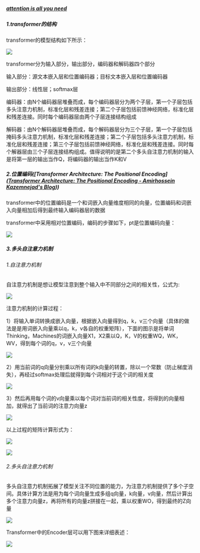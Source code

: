 ##### [attention is all you need](paper/attention-is-all-you-need.pdf)

##### 1.transformer的结构

transformer的模型结构如下所示：

![](image/transformer.png)

transformer分为输入部分，输出部分，编码器和解码器四个部分

输入部分：源文本嵌入层和位置编码器；目标文本嵌入层和位置编码器

输出部分：线性层；softmax层

编码器：由N个编码器层堆叠而成，每个编码器层分为两个子层，第一个子层包括多头注意力机制，标准化层和残差连接；第二个子层包括前馈神经网络，标准化层和残差连接。同时每个编码器层由两个子层连接结构组成

解码器：由N个解码器层堆叠而成，每个解码器层分为三个子层，第一个子层包括掩码多头注意力机制，标准化层和残差连接；第二个子层包括多头注意力机制，标准化层和残差连接；第三个子层包括前馈神经网络，标准化层和残差连接。同时每个解器层由三个子层连接结构组成。值得说明的是第二个多头自注意力机制的输入是将第一层的输出当作Q，将编码器的输出当作K和V

##### 2.位置编码([Transformer Architecture: The Positional Encoding]([Transformer Architecture: The Positional Encoding - Amirhossein Kazemnejad's Blog](https://kazemnejad.com/blog/transformer_architecture_positional_encoding/)))

transformer中的位置编码是一个和词嵌入向量维度相同的向量，位置编码和词嵌入向量相加后得到最终输入编码器层的数据

transformer中采用相对位置编码，编码的步骤如下，pt是位置编码向量：

![](image/position_encode.png)

##### 3.多头自注意力机制

###### 1.自注意力机制

自注意力机制是想让模型注意到整个输入中不同部分之间的相关性，公式为:

![](image/qkv.png)

注意力机制的计算过程：

1）将输入单词转换成嵌入向量，根据嵌入向量得到q，k，v三个向量（具体的做法是是用词嵌入向量乘以q，k，v各自的权重矩阵），下面的图示是将单词Thinking，Machines的词嵌入向量X1，X2乘以Q，K，V的权重WQ，WK，WV，得到每个词的q，v，v三个向量



![](image/self_attention.png)

2）用当前词的q向量分别乘以所有词的k向量的转置，除以一个常数（防止梯度消失），再经过softmax处理后就得到每个词相对于这个词的相关度

![](image/self_attention2.png)

3）然后再用每个词的v向量乘以每个词对当前词的相关性度，将得到的向量相加，就得出了当前词的注意力向量z

![](image/self_attention3.png)

以上过程的矩阵计算形式为：

![](image/self_attention4.png)

![](image/self_attention5.png)

###### 2.多头自注意力机制

多头自注意力机制拓展了模型关注不同位置的能力，为注意力机制提供了多个子空间。具体计算方法是用为每个词向量生成多组q向量，k向量，v向量，然后计算出多个注意力向量z，再将所有的向量z拼接在一起，乘以权重WO，得到最终的Z向量

![](image/multi_attention.png)

Transformer中的Encoder层可以用下图来详细表述：

![](image/encoder_layer.png)
